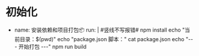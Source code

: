 # 初始化
 - name: 安装依赖和项目打包📦
      run: |  #竖线不写报错#
        npm install
        echo "当前目录：$(pwd)"
        echo "package.json 脚本："
        cat package.json
        echo "--- 开始打包 ---"
        npm run build


#  